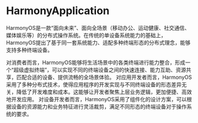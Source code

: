# HarmonyApplication
HarmonyOS是一款“面向未来”、面向全场景（移动办公、运动健康、社交通信、媒体娱乐等）的分布式操作系统。在传统的单设备系统能力的基础上，HarmonyOS提出了基于同一套系统能力、适配多种终端形态的分布式理念，能够支持多种终端设备。

对消费者而言，HarmonyOS能够将生活场景中的各类终端进行能力整合，形成一个“超级虚拟终端”，可以实现不同的终端设备之间的快速连接、能力互助、资源共享，匹配合适的设备、提供流畅的全场景体验。
对应用开发者而言，HarmonyOS采用了多种分布式技术，使得应用程序的开发实现与不同终端设备的形态差异无关，降低了开发难度和成本。这能够让开发者聚焦上层业务逻辑，更加便捷、高效地开发应用。
对设备开发者而言，HarmonyOS采用了组件化的设计方案，可以根据设备的资源能力和业务特征进行灵活裁剪，满足不同形态的终端设备对于操作系统的要求。
